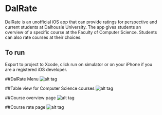 # DalRate
DalRate is an unofficial iOS app that can provide ratings for perspective and current students at Dalhousie University. The app gives students an overview of a specific course at the Faculty of Computer Science. Students can also rate courses at their choices.

## To run
Export to project to Xcode, click run on simulator or on your iPhone if you are a registered iOS developer.

##DalRate Menu
![alt tag](http://res.cloudinary.com/zihaow/image/upload/v1481740337/%E7%9B%B8%E7%89%87_2016-12-14_14_29_57_svpl0b.png)

##Table view for Computer Science courses
![alt tag](http://res.cloudinary.com/zihaow/image/upload/v1481740337/%E7%9B%B8%E7%89%87_2016-12-14_14_30_11_aessv5.png)

##Course overview page
![alt tag](http://res.cloudinary.com/zihaow/image/upload/v1481740337/%E7%9B%B8%E7%89%87_2016-12-14_14_30_34_j2bty9.png)

##Course rate page
![alt tag](http://res.cloudinary.com/zihaow/image/upload/v1481740337/%E7%9B%B8%E7%89%87_2016-12-14_14_31_18_xsn6pg.png)
